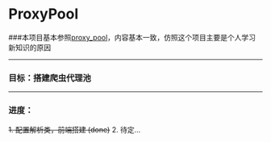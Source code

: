 # ProxyPool

###本项目基本参照[proxy_pool](https://github.com/jhao104/proxy_pool)，内容基本一致，仿照这个项目主要是个人学习新知识的原因

---
### 目标：搭建爬虫代理池

---
### 进度：
~~1. 配置解析类，前端搭建  (done)~~
2. 待定...

